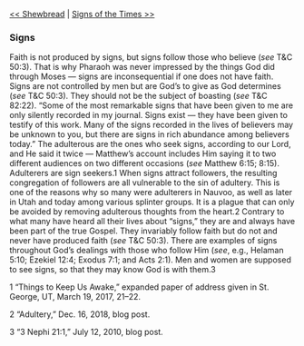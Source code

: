 [<< Shewbread](Shewbread)  |  [Signs of the Times >>](Signs%20of%20the%20Times)

### Signs
Faith is not produced by signs, but signs follow those who believe (*see* T&C 50:3). That is why Pharaoh was never impressed by the things God did through Moses — signs are inconsequential if one does not have faith. Signs are not controlled by men but are God’s to give as God determines (*see* T&C 50:3). They should not be the subject of boasting (*see* T&C 82:22). “Some of the most remarkable signs that have been given to me are only silently recorded in my journal. Signs exist — they have been given to testify of this work. Many of the signs recorded in the lives of believers may be unknown to you, but there are signs in rich abundance among believers today.” The adulterous are the ones who seek signs, according to our Lord, and He said it twice — Matthew’s account includes Him saying it to two different audiences on two different occasions (*see* Matthew 6:15; 8:15). Adulterers are sign seekers.1 When signs attract followers, the resulting congregation of followers are all vulnerable to the sin of adultery. This is one of the reasons why so many were adulterers in Nauvoo, as well as later in Utah and today among various splinter groups. It is a plague that can only be avoided by removing adulterous thoughts from the heart.2 Contrary to what many have heard all their lives about “signs,” they are and always have been part of the true Gospel. They invariably follow faith but do not and never have produced faith (*see* T&C 50:3). There are examples of signs throughout God’s dealings with those who follow Him (*see*, e.g., Helaman 5:10; Ezekiel 12:4; Exodus 7:1; and Acts 2:1). Men and women are supposed to see signs, so that they may know God is with them.3



1 “Things to Keep Us Awake,” expanded paper of address given in St. George, UT, March 19, 2017, 21–22.


2 “Adultery,” Dec. 16, 2018, blog post.


3 “3 Nephi 21:1,” July 12, 2010, blog post.